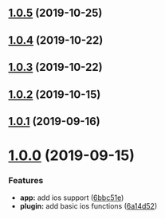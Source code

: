 ## [1.0.5](https://github.com/danielsogl/capacitor-face-id/compare/v1.0.4...v1.0.5) (2019-10-25)



## [1.0.4](https://github.com/danielsogl/capacitor-face-id/compare/v1.0.3...v1.0.4) (2019-10-22)



## [1.0.3](https://github.com/danielsogl/capacitor-face-id/compare/v1.0.2...v1.0.3) (2019-10-22)



## [1.0.2](https://github.com/danielsogl/capacitor-face-id/compare/v1.0.1...v1.0.2) (2019-10-15)



## [1.0.1](https://github.com/danielsogl/capacitor-face-id/compare/v1.0.0...v1.0.1) (2019-09-16)



# [1.0.0](https://github.com/danielsogl/capacitor-face-id/compare/6a14d52716c97868cb7198c9271f465567ca075d...v1.0.0) (2019-09-15)


### Features

* **app:** add ios support ([6bbc51e](https://github.com/danielsogl/capacitor-face-id/commit/6bbc51ed0f06c7e5754f9f23b657ffc2c931119b))
* **plugin:** add basic ios functions ([6a14d52](https://github.com/danielsogl/capacitor-face-id/commit/6a14d52716c97868cb7198c9271f465567ca075d))



